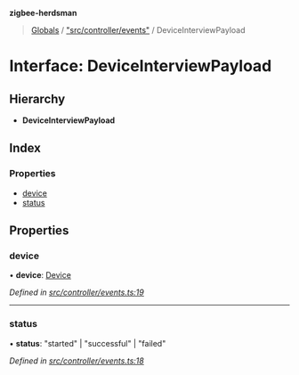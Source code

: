 **zigbee-herdsman**

> [Globals](../README.md) / ["src/controller/events"](../modules/_src_controller_events_.md) / DeviceInterviewPayload

# Interface: DeviceInterviewPayload

## Hierarchy

* **DeviceInterviewPayload**

## Index

### Properties

* [device](_src_controller_events_.deviceinterviewpayload.md#device)
* [status](_src_controller_events_.deviceinterviewpayload.md#status)

## Properties

### device

•  **device**: [Device](../classes/_src_controller_model_device_.device.md)

*Defined in [src/controller/events.ts:19](https://github.com/Koenkk/zigbee-herdsman/blob/master/src/src/controller/events.ts#L19)*

___

### status

•  **status**: \"started\" \| \"successful\" \| \"failed\"

*Defined in [src/controller/events.ts:18](https://github.com/Koenkk/zigbee-herdsman/blob/master/src/src/controller/events.ts#L18)*
